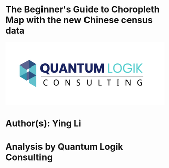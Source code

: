 # The Beginner's Guide to Choropleth Map with the new Chinese census data 
![](Images/Logo.png)

# Author(s): Ying Li

# Analysis by Quantum Logik Consulting
